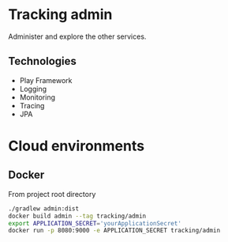 # Tracking admin

Administer and explore the other services.

## Technologies

- Play Framework
- Logging
- Monitoring
- Tracing
- JPA

# Cloud environments

## Docker

From project root directory

```bash
./gradlew admin:dist
docker build admin --tag tracking/admin
export APPLICATION_SECRET='yourApplicationSecret'
docker run -p 8080:9000 -e APPLICATION_SECRET tracking/admin
```
